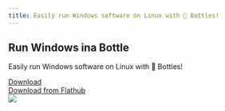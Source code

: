 ```yaml
---
title: Easily run Windows software on Linux with 🍷 Bottles!
---
```


<section class="hero">
  <div class="container">
    <h1 class="animate__animated animate__fadeIn">Run Windows in<strong>a Bottle</strong></h1>
    <p>Easily run Windows software on Linux with 🍷 Bottles!</p>
    <a class="button" href="/download" title="Download Bottles">Download</a>
    <div class="more-links">
      <a href="https://flathub.org/apps/details/com.usebottles.bottles">Download from Flathub</a>
    </div>
    <img class="animate__animated animate__fadeInUp" src="https://raw.githubusercontent.com/bottlesdevs/Bottles/master/screenshot-0.png" />
  </div>
</section>
